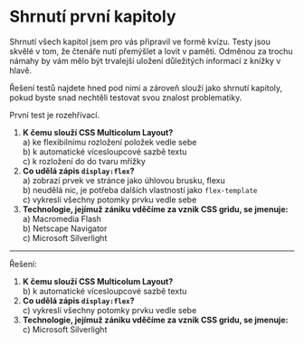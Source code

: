 # Shrnutí první kapitoly

Shrnutí všech kapitol jsem pro vás připravil ve formě kvízu. Testy jsou skvělé v tom, že čtenáře nutí přemýšlet a lovit v paměti. Odměnou za trochu námahy by vám mělo být trvalejší uložení důležitých informací z knížky v hlavě.

Řešení testů najdete hned pod nimi a zároveň slouží jako shrnutí kapitoly, pokud byste snad nechtěli testovat svou znalost problematiky.

První test je rozehřívací.

1. **K čemu slouží CSS Multicolum Layout?**  
a) ke flexibilnímu rozložení položek vedle sebe  
b) k automatické vícesloupcové sazbě textu  
c) k rozložení do do tvaru mřížky
1. **Co udělá zápis `display:flex`?**  
a) zobrazí prvek ve stránce jako úhlovou brusku, flexu  
b) neudělá nic, je potřeba dalších vlastností jako `flex-template`  
c) vykreslí všechny potomky prvku vedle sebe  
1. **Technologie, jejímuž zániku vděčíme za vznik CSS gridu, se jmenuje:**  
a) Macromedia Flash  
b) Netscape Navigator  
c) Microsoft Silverlight

---

Řešení:

1. **K čemu slouží CSS Multicolum Layout?**  
b) k automatické vícesloupcové sazbě textu
1. **Co udělá zápis `display:flex`?**  
c) vykreslí všechny potomky prvku vedle sebe
1. **Technologie, jejímuž zániku vděčíme za vznik CSS gridu, se jmenuje:**  
c) Microsoft Silverlight
